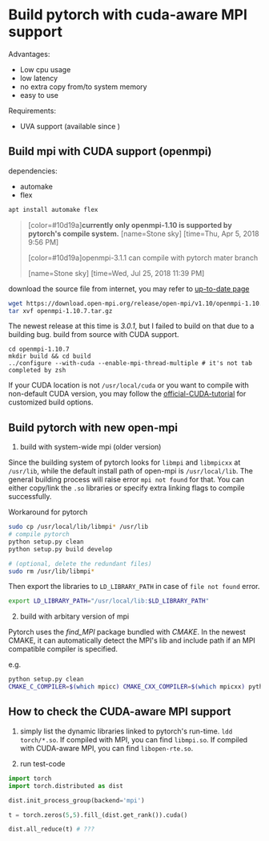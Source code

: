 Build pytorch with cuda-aware MPI support
====
Advantages:
  - Low cpu usage
  - low latency
  - no extra copy from/to system memory
  - easy to use

Requirements:
  - UVA support (available since )

Build mpi with CUDA support (openmpi)
---

dependencies:
  - automake
  - flex
  
```bash
apt install automake flex
```
> [color=#10d19a]**currently only openmpi-1.10 is supported by pytorch's compile system.**
> [name=Stone sky]
> [time=Thu, Apr 5, 2018 9:56 PM]
> 
> [color=#10d19a]openmpi-3.1.1 can compile with pytorch mater branch
> 
> [name=Stone sky]
> [time=Wed, Jul 25, 2018 11:39 PM]

download the source file from internet, you may refer to [up-to-date page](https://www.open-mpi.org/software/ompi/v3.0/)
```bash
wget https://download.open-mpi.org/release/open-mpi/v1.10/openmpi-1.10.7.tar.gz
tar xvf openmpi-1.10.7.tar.gz
```

The newest release at this time is *3.0.1*, but I failed to build on that due to a building bug.
build from source with CUDA support.


```
cd openmpi-1.10.7
mkdir build && cd build
../configure --with-cuda --enable-mpi-thread-multiple # it's not tab completed by zsh
```
If your CUDA location is not `/usr/local/cuda` or you want to compile with non-default CUDA version, you may follow the [official-CUDA-tutorial](
https://www.open-mpi.org/faq/?category=buildcuda)  for customized build options.

Build pytorch with new open-mpi
----

1. build with system-wide mpi (older version)

Since the building system of pytorch looks for `libmpi` and `libmpicxx` at `/usr/lib`, while the default install path of open-mpi is `/usr/local/lib`. The general building process will raise error `mpi not found` for that. You can either copy/link the `.so` libraries or specify extra linking flags to compile successfully.

Workaround for pytorch
```bash
sudo cp /usr/local/lib/libmpi* /usr/lib
# compile pytorch
python setup.py clean
python setup.py build develop

# (optional, delete the redundant files)
sudo rm /usr/lib/libmpi*
```

Then export the libraries to `LD_LIBRARY_PATH` in case of `file not found` error.

```bash
export LD_LIBRARY_PATH="/usr/local/lib:$LD_LIBRARY_PATH"
```

2. build with arbitary version of mpi

Pytorch uses the *find_MPI* package bundled with *CMAKE*. In the newest CMAKE, it can automatically detect the MPI's lib and include path if an MPI compatible compiler is specified.

e.g.
```bash
python setup.py clean
CMAKE_C_COMPILER=$(which mpicc) CMAKE_CXX_COMPILER=$(which mpicxx) python setup.py build develop
```


How to check the CUDA-aware MPI support
---

1. simply list the dynamic libraries linked to pytorch's run-time.
`ldd torch/*.so`. If compiled with MPI, you can find `libmpi.so`. If compiled with CUDA-aware MPI, you can find `libopen-rte.so`.

2. run test-code


```python
import torch
import torch.distributed as dist

dist.init_process_group(backend='mpi')

t = torch.zeros(5,5).fill_(dist.get_rank()).cuda()

dist.all_reduce(t) # ???


```
